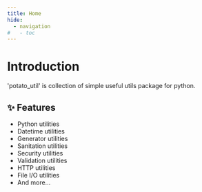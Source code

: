 ```yaml
---
title: Home
hide:
  - navigation
#   - toc
---
```


# Introduction

'potato_util' is collection of simple useful utils package for python.

## ✨ Features

- Python utilities
- Datetime utilities
- Generator utilities
- Sanitation utilities
- Security utilities
- Validation utilities
- HTTP utilities
- File I/O utilities
- And more...
